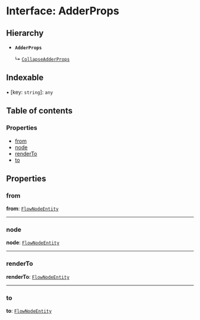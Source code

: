 # Interface: AdderProps

## Hierarchy

* **`AdderProps`**

  ↳ [`CollapseAdderProps`](/en/auto-docs/document/interfaces/CollapseAdderProps.md)

## Indexable

▪ \[key: `string`]: `any`

## Table of contents

### Properties

* [from](/en/auto-docs/document/interfaces/AdderProps.md#from)
* [node](/en/auto-docs/document/interfaces/AdderProps.md#node)
* [renderTo](/en/auto-docs/document/interfaces/AdderProps.md#renderto)
* [to](/en/auto-docs/document/interfaces/AdderProps.md#to)

## Properties

### from

**from**: [`FlowNodeEntity`](/en/auto-docs/document/classes/FlowNodeEntity-1.md)

***

### node

**node**: [`FlowNodeEntity`](/en/auto-docs/document/classes/FlowNodeEntity-1.md)

***

### renderTo

**renderTo**: [`FlowNodeEntity`](/en/auto-docs/document/classes/FlowNodeEntity-1.md)

***

### to

**to**: [`FlowNodeEntity`](/en/auto-docs/document/classes/FlowNodeEntity-1.md)
